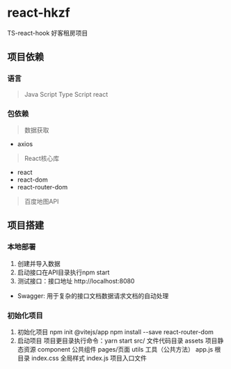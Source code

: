 # react-hkzf
TS-react-hook 好客租房项目

## 项目依赖
### 语言
> Java Script
> Type Script
> react

### 包依赖
> 数据获取
- axios
> React核心库
- react
- react-dom
- react-router-dom
> 百度地图API

## 项目搭建

### 本地部署
1. 创建并导入数据
2. 启动接口在API目录执行npm start
3. 测试接口：接口地址 http://localhost:8080
* Swagger: 用于复杂的接口文档数据请求文档的自动处理

### 初始化项目
1. 初始化项目 npm init @vitejs/app
  npm install --save react-router-dom
2. 启动项目 项目更目录执行命令：yarn start
src/ 文件代码目录
  assets 项目静态资源
  component 公共组件
  pages/页面
  utils 工具（公共方法）
  app.js 根目录
  index.css 全局样式
  index.js 项目入口文件
